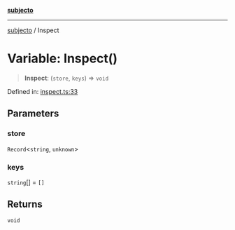 [**subjecto**](../README.md)

***

[subjecto](../README.md) / Inspect

# Variable: Inspect()

> **Inspect**: (`store`, `keys`) => `void`

Defined in: [inspect.ts:33](https://github.com/paulbrie/subjecto/blob/1495145ee287010b4056758fd8e9ddab66bb639b/src/inspect.ts#L33)

## Parameters

### store

`Record`\<`string`, `unknown`\>

### keys

`string`[] = `[]`

## Returns

`void`
